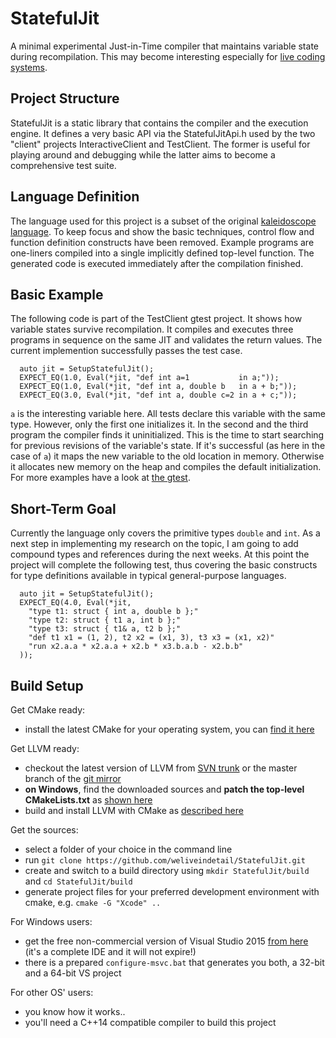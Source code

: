 # StatefulJit

A minimal experimental Just-in-Time compiler that maintains variable state during recompilation.
This may become interesting especially for 
[live coding systems](https://en.wikipedia.org/wiki/Live_coding).

## Project Structure

StatefulJit is a static library that contains the compiler and the execution engine. It defines 
a very basic API via the StatefulJitApi.h used by the two "client" projects InteractiveClient and 
TestClient. The former is useful for playing around and debugging while the latter aims to 
become a comprehensive test suite.

## Language Definition

The language used for this project is a subset of the original 
[kaleidoscope language](http://llvm.org/docs/tutorial/index.html). 
To keep focus and show the basic techniques, control flow and function definition constructs 
have been removed. Example programs are one-liners compiled into a single implicitly defined 
top-level function. The generated code is executed immediately after the compilation finished.

## Basic Example

The following code is part of the TestClient gtest project. It shows how variable states survive 
recompilation. It compiles and executes three programs in sequence on the same JIT and validates 
the return values. The current implemention successfully passes the test case.

```
  auto jit = SetupStatefulJit();
  EXPECT_EQ(1.0, Eval(*jit, "def int a=1           in a;"));
  EXPECT_EQ(1.0, Eval(*jit, "def int a, double b   in a + b;"));
  EXPECT_EQ(3.0, Eval(*jit, "def int a, double c=2 in a + c;"));
```

`a` is the interesting variable here. All tests declare this variable with the same type. 
However, only the first one initializes it. In the second and the third program the compiler 
finds it uninitialized. This is the time to start searching for previous revisions of the 
variable's state. If it's successful (as here in the case of `a`) it maps the new variable 
to the old location in memory. Otherwise it allocates new memory on the heap and compiles 
the default initialization. For more examples have a look at [the gtest](https://github.com/weliveindetail/StatefulJit/blob/master/Clients/TestClient/test.cpp).

## Short-Term Goal

Currently the language only covers the primitive types `double` and `int`. As a next step in
implementing my research on the topic, I am going to add compound types and references during 
the next weeks. At this point the project will complete the following test, thus covering the 
basic constructs for type definitions available in typical general-purpose languages.

```
  auto jit = SetupStatefulJit();
  EXPECT_EQ(4.0, Eval(*jit, 
    "type t1: struct { int a, double b };"
    "type t2: struct { t1 a, int b };"
    "type t3: struct { t1& a, t2 b };"
    "def t1 x1 = (1, 2), t2 x2 = (x1, 3), t3 x3 = (x1, x2)"
    "run x2.a.a * x2.a.a + x2.b * x3.b.a.b - x2.b.b"
  ));
```

## Build Setup

Get CMake ready:
* install the latest CMake for your operating system, you can [find it here](https://cmake.org/)

Get LLVM ready:
* checkout the latest version of LLVM from [SVN trunk](http://llvm.org/svn/llvm-project/llvm/trunk) or the master branch of the [git mirror](https://github.com/llvm-mirror/llvm)
* **on Windows**, find the downloaded sources and **patch the top-level CMakeLists.txt** as [shown here](https://rawgit.com/weliveindetail/StatefulJit/master/docs/patch-llvm-cmakelists.html)
* build and install LLVM with CMake as [described here](http://llvm.org/docs/CMake.html)

Get the sources:
* select a folder of your choice in the command line
* run `git clone https://github.com/weliveindetail/StatefulJit.git`
* create and switch to a build directory using `mkdir StatefulJit/build` and `cd StatefulJit/build`
* generate project files for your preferred development environment with cmake, e.g. `cmake -G "Xcode" ..`

For Windows users:
* get the free non-commercial version of Visual Studio 2015 [from here](https://www.visualstudio.com/en-us/downloads/download-visual-studio-vs.aspx) (it's a complete IDE and it will not expire!)
* there is a prepared `configure-msvc.bat` that generates you both, a 32-bit and a 64-bit VS project

For other OS' users:
* you know how it works..
* you'll need a C++14 compatible compiler to build this project

